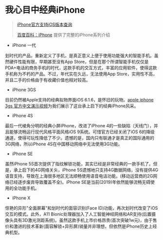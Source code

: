 # 我心目中经典iPhone

> [iPhone官方支持iOS版本查询](https://ipsw.me/)
>
> [百度百科：iPhone](https://baike.baidu.com/item/iPhone) 提供了完整的iPhone系列介绍

* iPhone 一代

划时代的产品，重新定义了手机，是真正意义上便于使用功能强大的智能手机。虽然硬件性能有限，早期甚至没有App Store，但是在那个所谓智能手机仅仅是PDA+电话的商务手机的时代，这款手机的交互方式，丰富的应用软件，使得这款手机称为不朽的产品。不过，年代实在久远，无法使用App Store，实用性不高，并且二手的价格由于有收藏价值也相对较高。

* iPhone 3GS

目前仍然被Apple支持的经典拟物界面iOS 6.1.6，是怀旧的玩物。[apple iphone 3gs 官方中文演示视频](https://v.youku.com/v_show/id_XMTMxMjM4Mzc2.html?refer=seo_operation.liuxiao.liux_00003310_3000_nUF3ai_19042900)为我们展示了这台承上启下的经典iPhone风采。

* iPhone 4S

最后一代棱角分明的经典小屏iPhone，改进了iPhone 4的一些缺陷（天线门），并且能够流畅运行现代风格平面风格iOS 9系统。可惜官方已经关闭了iOS 6的降级通道，使得可玩性降低了不少。遗憾的是，国内只有联通才是真正的国际通用的3G网络，所以iPhone 4S在中国移动网络中无法使用3G功能。

* iPhone SE

虽然iPhone 5S首次提供了指纹解锁功能，其实已经是非常经典的一款手机了。但是，承上启下的4G网络关头，iPhone 5S遗憾地只支持4G数据网络，没有提供4G语音支持，导致在上海很多地区无法顺畅使用语音电话功能。(移动运营商的2G网络已经逐步废弃导致覆盖不全)。iPhone SE是当前(2019)年依然能够流畅无碍使用的全功能手机。

* iPhone X

惊艳的异形"全面屏幕"和划时代的面容识别(Face ID)功能，再次划时代改变了iOS交互的模式。此外，A11 Bionic处理器加入了人工智能神经网络和AR支持(后置摄像头具有3D激光测距系统)。虽然这款手机上市价格昂贵(首次突破1w元)，由于售价和激进的技术革新(面容解锁+异形屏)销量并非理想，但依然是iPhone历史上经典机型。